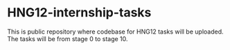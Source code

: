 # HNG12-internship-tasks
This is public repository where codebase for HNG12 tasks will be uploaded. The tasks will be from stage 0 to stage 10.

